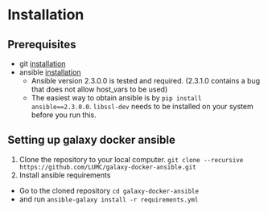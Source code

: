 # Installation


## Prerequisites
- git [installation](https://git-scm.com/book/en/v2/Getting-Started-Installing-Git)
- ansible [installation]((http://docs.ansible.com/ansible/intro_installation.html))
  * Ansible version 2.3.0.0 is tested and required. (2.3.1.0 contains a bug that does not allow host_vars to be used)
  * The easiest way to obtain ansible is by `pip install ansible==2.3.0.0`. `libssl-dev` needs to be installed on your system before you run this.

## Setting up galaxy docker ansible
1. Clone the repository to your local computer. `git clone --recursive https://github.com/LUMC/galaxy-docker-ansible.git`
2. Install ansible requirements
  * Go to the cloned repository `cd galaxy-docker-ansible`  
  * and run `ansible-galaxy install -r requirements.yml`
